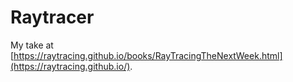 # Raytracer

My take at [https://raytracing.github.io/books/RayTracingTheNextWeek.html](https://raytracing.github.io/).